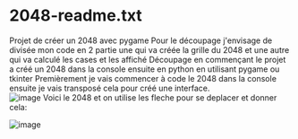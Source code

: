 # 2048-readme.txt
Projet de créer un 2048 avec pygame 
Pour le découpage j'envisage de divisée mon code en 2 partie une qui va créée la grille du 2048 et une autre qui va calculé les cases et les affiché 
Découpage en commençant le projet a créé un 2048 dans la console ensuite en python en utilisant pygame ou tkinter
Premièrement je vais commencer à code le 2048 dans la console ensuite je vais transposé cela pour créé une interface.  
![image](https://user-images.githubusercontent.com/90462072/169412183-1a9c52ed-f047-4ab3-8522-1f1da4e8dac0.png)
Voici le 2048 et on utilise les fleche pour se deplacer et donner cela:

![image](https://user-images.githubusercontent.com/90462072/169412342-e034e98d-c89a-4156-b229-bd3522aa2dac.png)
